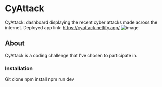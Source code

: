 # CyAttack

CyAttack: dashboard displaying the recent cyber attacks made across the internet.
Deployed app link: https://cyattack.netlify.app/
![image](https://github.com/AmitAkuka/CyAttack/assets/102300284/e0f6a1f4-e2a1-4d69-acdd-d352167740a8)

## About

CyAttack is a coding challenge that I've chosen to participate in.

### Installation
Git clone
npm install
npm run dev
